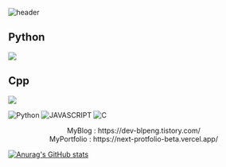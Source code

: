 ![header](https://capsule-render.vercel.app/api?type=waving&text=HelloWorld!&height=400&fontColor=ffffff)

## Python
<img src="http://mazassumnida.wtf/api/v2/generate_badge?boj=blpeng_py">

<br/>

## Cpp
<img src="http://mazassumnida.wtf/api/v2/generate_badge?boj=blpeng_cpp">

<br/>

<p>
    <img alt="Python" src ="https://img.shields.io/badge/Python-3776AB.svg?&style=for-the-badge&logo=Python&logoColor=white"/>
    <img alt="JAVASCRIPT" src ="https://img.shields.io/badge/JAVASCRIPT-F7DF1E.svg?&style=for-the-badge&logo=JAVASCRIPT&logoColor=black"/>
    <img alt="C" src ="https://img.shields.io/badge/C Language-A8B9CC.svg?&style=for-the-badge&logo=C&logoColor=white"/>
</p>
<div align="center">MyBlog : https://dev-blpeng.tistory.com/</div>
<center>MyPortfolio : https://next-protfolio-beta.vercel.app/</center>

[![Anurag's GitHub stats](https://github-readme-stats.vercel.app/api?username=blpeng2)](https://github.com/anuraghazra/github-readme-stats)


